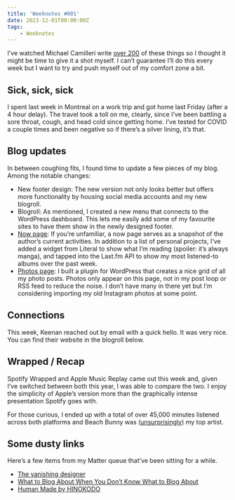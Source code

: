 ```yaml
---
title: 'Weeknotes #001'
date: 2023-12-01T00:00:00Z
tags:
    - Weeknotes
---
```

I’ve watched Michael Camilleri write [over 200](https://updates.inqk.net/weeknotes/2023.html) of these things so I thought it might be time to give it a shot myself. I can’t guarantee I’ll do this every week but I want to try and push myself out of my comfort zone a bit.

## Sick, sick, sick

I spent last week in Montreal on a work trip and got home last Friday (after a 4 hour delay). The travel took a toll on me, clearly, since I’ve been battling a sore throat, cough, and head cold since getting home. I’ve tested for COVID a couple times and been negative so if there’s a silver lining, it’s that.

## Blog updates

In between coughing fits, I found time to update a few pieces of my blog. Among the notable changes:

* New footer design: The new version not only looks better but offers more functionality by housing social media accounts and my new blogroll.
* Blogroll: As mentioned, I created a new menu that connects to the WordPress dashboard. This lets me easily add some of my favourite sites to have them show in the newly designed footer.
* [Now page](http://crashthearcade.com/now/): If you’re unfamiliar, a now page serves as a snapshot of the author’s current activities. In addition to a list of personal projects, I’ve added a widget from Literal to show what I’m reading (spoiler: it’s always manga), and tapped into the Last.fm API to show my most listened-to albums over the past week.
* [Photos page](http://crashthearcade.com/photos/): I built a plugin for WordPress that creates a nice grid of all my photo posts. Photos only appear on this page, not in my post loop or RSS feed to reduce the noise. I don’t have many in there yet but I’m considering importing my old Instagram photos at some point.

## Connections

This week, Keenan reached out by email with a quick hello. It was very nice. You can find their website in the blogroll below.

## Wrapped / Recap

Spotify Wrapped and Apple Music Replay came out this week and, given I’ve switched between both this year, I was able to compare the two. I enjoy the simplicity of Apple’s version more than the graphically intense presentation Spotify goes with.

For those curious, I ended up with a total of over 45,000 minutes listened across both platforms and Beach Bunny was ([unsurprisingly](http://crashthearcade.com/note/279/)) my top artist.

## Some dusty links

Here’s a few items from my Matter queue that’ve been sitting for a while.

* [The vanishing designer](https://uxdesign.cc/the-vanishing-designer-6d3d999f9540)
* [What to Blog About When You Don’t Know What to Blog About](https://css-irl.info/what-to-blog-about-when-you-dont-know-what-to-blog-about/)
* [Human Made by HINOKODO](https://hinokodo.itch.io/human-made)